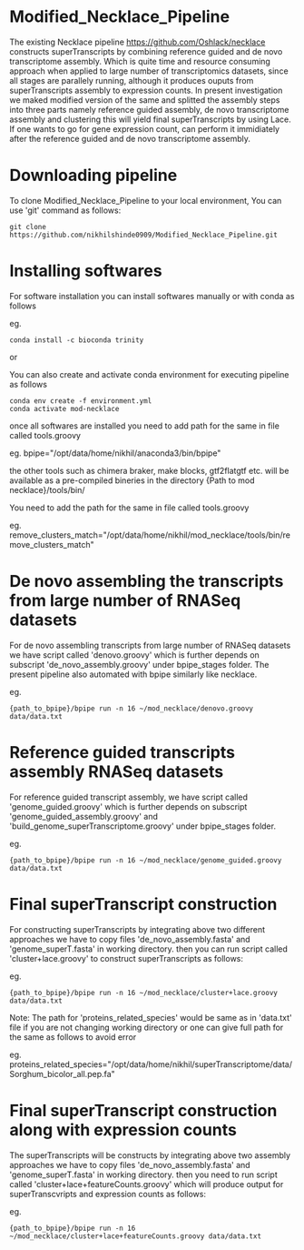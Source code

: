 # Modified_Necklace_Pipeline

The existing Necklace pipeline https://github.com/Oshlack/necklace constructs superTranscripts by combining reference guided and de novo transcriptome assembly. Which is quite time and resource consuming approach when applied to large number of transcriptomics datasets, since all stages are parallely running, although it produces ouputs from superTranscripts assembly to expression counts. In present investigation we maked modified version of the same and splitted the assembly steps into three parts namely reference guided assembly, de novo transcriptome assembly and clustering this will yield final superTranscripts by using Lace. If one wants to go for gene expression count, can perform it immidiately after the reference guided and de novo transcriptome assembly.

# Downloading pipeline 
To clone Modified_Necklace_Pipeline to your local environment, You can use 'git' command as follows:
```
git clone https://github.com/nikhilshinde0909/Modified_Necklace_Pipeline.git
```
# Installing softwares
For software installation you can install softwares manually or with conda as follows

eg.
```
conda install -c bioconda trinity
```
or 

You can also create and activate conda environment for executing pipeline as follows 
```
conda env create -f environment.yml
conda activate mod-necklace
```
once all softwares are installed you need to add path for the same in file called tools.groovy

eg.
bpipe="/opt/data/home/nikhil/anaconda3/bin/bpipe"

the other tools such as chimera braker, make blocks, gtf2flatgtf etc. will be available as a pre-compiled bineries in the directory {Path to mod necklace}/tools/bin/

You need to add the path for the same in file called tools.groovy 

eg. \
remove_clusters_match="/opt/data/home/nikhil/mod_necklace/tools/bin/remove_clusters_match"


# De novo assembling the transcripts from large number of RNASeq datasets
For de novo assembling transcripts from large number of RNASeq datasets we have script called 'denovo.groovy' which is further depends on subscript 'de_novo_assembly.groovy' under bpipe_stages folder. The present pipeline also automated with bpipe similarly like necklace.

eg.
```
{path_to_bpipe}/bpipe run -n 16 ~/mod_necklace/denovo.groovy data/data.txt
```
# Reference guided transcripts assembly RNASeq datasets
For reference guided transcript assembly, we have script called 'genome_guided.groovy' which is further depends on subscript 'genome_guided_assembly.groovy' and 'build_genome_superTranscriptome.groovy' under bpipe_stages folder. 

eg.
```
{path_to_bpipe}/bpipe run -n 16 ~/mod_necklace/genome_guided.groovy data/data.txt
```
# Final superTranscript construction 
For constructing superTranscripts by integrating above two different approaches we have to copy files 'de_novo_assembly.fasta' and 'genome_superT.fasta' in working directory. then you can run script called 'cluster+lace.groovy' to construct superTranscripts as follows:

eg.
```
{path_to_bpipe}/bpipe run -n 16 ~/mod_necklace/cluster+lace.groovy data/data.txt
```
Note:
The path for 'proteins_related_species' would be same as in 'data.txt' file if you are not changing working directory or one can give full path for the same as follows to avoid error

eg. \
proteins_related_species="/opt/data/home/nikhil/superTranscriptome/data/Sorghum_bicolor_all.pep.fa"

# Final superTranscript construction along with expression counts
The superTranscripts will be constructs by integrating above two assembly approaches we have to copy files 'de_novo_assembly.fasta' and 'genome_superT.fasta' in working directory. then you need to run script called 'cluster+lace+featureCounts.groovy' which will produce output for superTranscvripts and expression counts as follows:

eg. 
```
{path_to_bpipe}/bpipe run -n 16 ~/mod_necklace/cluster+lace+featureCounts.groovy data/data.txt
```
